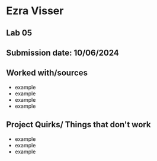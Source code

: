 # Ezra Visser
## Lab 05
## Submission date: 10/06/2024
## Worked with/sources 
* example
* example
* example
* example
## Project Quirks/ Things that don't work
* example
* example
* example
